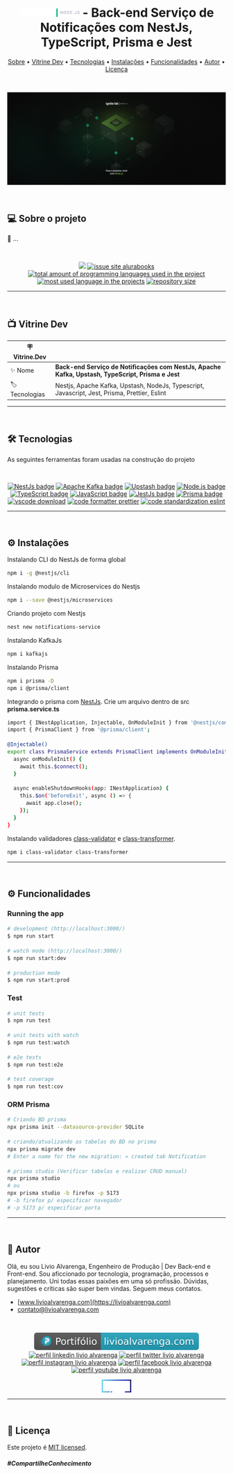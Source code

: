 <h1 align="center"> 
<img src="./files/logo.svg" height=20 alt="logo ignite lab">
	 - Back-end Serviço de Notificações com NestJs, TypeScript, Prisma e Jest
</h1>

<p align="center">
 <a href="#-sobre-o-projeto">Sobre</a> •
 <a href="#-vitrine-dev">Vitrine Dev</a> •
 <a href="#-tecnologias">Tecnologias</a> •
 <a href="#-instalação">Instalações</a> •
 <a href="#-funcionalidades">Funcionalidades</a> •
 <a href="#-autor">Autor</a> • 
 <a href="#-licença">Licença</a>
</p>

&nbsp;

![Capa](https://github.com/LivioAlvarenga/notifications-service/blob/master/files/capa.png?raw=true#vitrinedev)

&nbsp;
<a id="-sobre-o-projeto"></a>

## 💻 Sobre o projeto

🚀 ...

&nbsp;

<p align="center">
  <a href="#license"><img src="https://img.shields.io/github/license/LivioAlvarenga/notifications-service?color=ff0000"></a>
  <a href="https://github.com/LivioAlvarenga/notifications-service/issues"><img src="https://img.shields.io/github/issues/LivioAlvarenga/notifications-service" alt="issue site alurabooks" /></a>
  <a href="https://github.com/LivioAlvarenga/notifications-service"><img src="https://img.shields.io/github/languages/count/LivioAlvarenga/notifications-service" alt="total amount of programming languages used in the project" /></a>
  <a href="https://github.com/LivioAlvarenga/notifications-service"><img src="https://img.shields.io/github/languages/top/LivioAlvarenga/notifications-service" alt="most used language in the projects" /></a>
  <a href="https://github.com/LivioAlvarenga/notifications-service"><img src="https://img.shields.io/github/repo-size/LivioAlvarenga/notifications-service" alt="repository size" /></a>
<p>

---

&nbsp;
<a id="-vitrine-dev"></a>

## 📺 Vitrine Dev

| :placard: Vitrine.Dev |                                                                                                   |
| --------------------- | ------------------------------------------------------------------------------------------------- |
| :sparkles: Nome       | **Back-end Serviço de Notificações com NestJs, Apache Kafka, Upstash, TypeScript, Prisma e Jest** |
| :label: Tecnologias   | Nestjs, Apache Kafka, Upstash, NodeJs, Typescript, Javascript, Jest, Prisma, Prettier, Eslint     |

---

&nbsp;
<a id="-tecnologias"></a>

## 🛠 Tecnologias

As seguintes ferramentas foram usadas na construção do projeto

&nbsp;

<p align="center">
  <a href= "https://nestjs.com/"><img alt="NestJs badge" src="https://img.shields.io/static/v1?logoWidth=15&logoColor=E0234E&logo=NestJs&label=Framework&message=NestJs&color=E0234E"></a>
  <a href= "https://kafka.apache.org/"><img alt="Apache Kafka badge" src="https://img.shields.io/static/v1?logoWidth=15&logoColor=231F20E&logo=Apache Kafka&label=Distributed event streaming platformk&message=Apache Kafka&color=231F20"></a>
  <a href= "https://upstash.com/"><img alt="Upstash badge" src="https://img.shields.io/static/v1?logoWidth=15&logoColor=00E9A3E&logo=Upstash&label=Serverless Data&message=Upstash&color=00E9A3"></a>
  <a href= "https://nodejs.org/en/"><img alt="Node.js badge" src="https://img.shields.io/static/v1?logoWidth=15&logoColor=339933&logo=Node.js&label=Runtime Environment&message=Node.js&color=3139933"></a>
  <a href= "https://www.typescriptlang.org/"><img alt="TypeScript badge" src="https://img.shields.io/static/v1?logoWidth=15&logoColor=3178c6&logo=TypeScript&label=Language&message=TypeScript&color=3178c6"></a>
  <a href= "https://www.javascript.com/"><img alt="JavaScript badge" src="https://img.shields.io/static/v1?logoWidth=15&logoColor=F7DF1E&logo=JavaScript&label=Language&message=JavaScript&color=F7DF1E"></a>
  <a href= "https://jestjs.io/pt-BR/"><img alt="JestJs badge" src="https://img.shields.io/static/v1?logoWidth=15&logoColor=C21325&logo=Jest&label=Test&message=JestJs&color=C21325"></a>
  <a href= "https://www.prisma.io/"><img alt="Prisma badge" src="https://img.shields.io/static/v1?logoWidth=15&logoColor=2d3748&logo=Prisma&label=ORM&message=Prisma&color=2d3748"></a>
  <a href= "https://code.visualstudio.com/download"><img alt="vscode download" src="https://img.shields.io/static/v1?logoWidth=15&logoColor=007ACC&logo=Visual Studio Code&label=IDE&message=Visual Studio Code&color=007ACC"></a>
  <a href= "https://github.com/prettier/prettier"><img alt="code formatter prettier" src="https://img.shields.io/static/v1?logoWidth=15&logoColor=F7B93E&logo=Prettier&label=Code Formatter&message=Prettier&color=F7B93E"></a>
  <a href= "https://eslint.org/"><img alt="code standardization eslint" src="https://img.shields.io/static/v1?logoWidth=15&logoColor=4B32C3&logo=ESLint&label=Code Standardization&message=ESLint&color=4B32C3"></a>
</p>

---

&nbsp;
<a id="-instalação"></a>

## ⚙️ Instalações

Instalando CLI do NestJs de forma global

```bash
npm i -g @nestjs/cli
```

Instalando modulo de Microservices do Nestjs

```bash
npm i --save @nestjs/microservices
```

Criando projeto com Nestjs

```bash
nest new notifications-service
```

Instalando KafkaJs

```bash
npm i kafkajs
```

Instalando Prisma

```bash
npm i prisma -D
npm i @prisma/client
```

Integrando o prisma com [NestJs](https://docs.nestjs.com/recipes/prisma). Crie um arquivo dentro de src **prisma.service.ts**

```bash
import { INestApplication, Injectable, OnModuleInit } from '@nestjs/common';
import { PrismaClient } from '@prisma/client';

@Injectable()
export class PrismaService extends PrismaClient implements OnModuleInit {
  async onModuleInit() {
    await this.$connect();
  }

  async enableShutdownHooks(app: INestApplication) {
    this.$on('beforeExit', async () => {
      await app.close();
    });
  }
}
```

Instalando validadores [class-validator](https://github.com/typestack/class-validator) e [class-transformer](hhttps://github.com/typestack/class-transformer).

```bash
npm i class-validator class-transformer
```

---

&nbsp;
<a id="-funcionalidades"></a>

## ⚙️ Funcionalidades

### Running the app

```bash
# development (http://localhost:3000/)
$ npm run start

# watch mode (http://localhost:3000/)
$ npm run start:dev

# production mode
$ npm run start:prod
```

### Test

```bash
# unit tests
$ npm run test

# unit tests with watch
$ npm run test:watch

# e2e tests
$ npm run test:e2e

# test coverage
$ npm run test:cov
```

### ORM Prisma

```bash
# Criando BD prisma
npx prisma init --datasource-provider SQLite

# criando/atualizando as tabelas do BD no prisma
npx prisma migrate dev
# Enter a name for the new migration: » created tab Notification

# prisma studio (Verificar tabelas e realizar CRUD manual)
npx prisma studio
# ou
npx prisma studio -b firefox -p 5173
# -b firefox p/ especificar navegador
# -p 5173 p/ especificar porta
```

---

&nbsp;
<a id="-autor"></a>

## 🦸 Autor

Olá, eu sou Livio Alvarenga, Engenheiro de Produção | Dev Back-end e Front-end. Sou aficcionado por tecnologia, programação, processos e planejamento. Uni todas essas paixões em uma só profissão. Dúvidas, sugestões e críticas são super bem vindas. Seguem meus contatos.

- [www.livioalvarenga.com](https://livioalvarenga.com)
- contato@livioalvarenga.com

&nbsp;

<p align="center">
  <a href= "https://www.livioalvarenga.com/"><img alt="portifólio livio alvarenga" src="https://raw.githubusercontent.com/LivioAlvarenga/LivioAlvarenga/3109a24e71f07dbad193ae0ddbc43b69b39c7adf/files/badgePortifolioLivio.svg"></a>
  <a href= "https://www.linkedin.com/in/livio-alvarenga-planejamento-mrp-engenheiro-produ%C3%A7%C3%A3o-materiais-vba-powerbi/"><img alt="perfil linkedin livio alvarenga" src="https://img.shields.io/static/v1?logoWidth=15&logoColor=0A66C2&logo=LinkedIn&label=LinkedIn&message=Livio Alvarenga&color=0A66C2"></a>
  <a href= "https://twitter.com/AlvarengaLivio"><img alt="perfil twitter livio alvarenga" src="https://img.shields.io/static/v1?logoWidth=15&logoColor=1DA1F2&logo=Twitter&label=Twitter&message=@AlvarengaLivio&color=1DA1F2"></a>
  <a href= "https://www.instagram.com/livio_alvarenga/"><img alt="perfil instagram livio alvarenga" src="https://img.shields.io/static/v1?logoWidth=15&logoColor=E4405F&logo=Instagram&label=Instagram&message=@livio_alvarenga&color=E4405F"></a>
  <a href= "https://www.facebook.com/profile.php?id=100083957091312"><img alt="perfil facebook livio alvarenga" src="https://img.shields.io/static/v1?logoWidth=15&logoColor=1877F2&logo=Facebook&label=Facebook&message=Livio Alvarenga&color=1877F2"></a>
  <a href= "https://www.youtube.com/channel/UCrZgsh8IWyyNrRZ7cjrPbcg"><img alt="perfil youtube livio alvarenga" src="https://img.shields.io/static/v1?logoWidth=15&logoColor=FF0000&logo=YouTube&label=Youtube&message=Livio Alvarenga&color=FF0000"></a>
</p>
<p align="center">
 <a href= "https://cursos.alura.com.br/vitrinedev/livioalvarenga"><img alt="perfil vitrinedev livio alvarenga" align="center" height="30" src="https://raw.githubusercontent.com/LivioAlvarenga/LivioAlvarenga/e0f5b5a82976af114d957c20f0c78b4d304a68a0/files/vitrinedev.svg"></a>
</p>

---

&nbsp;
<a id="-licença"></a>

## 📝 Licença

Este projeto é [MIT licensed](./LICENSE).

##### _#CompartilheConhecimento_

